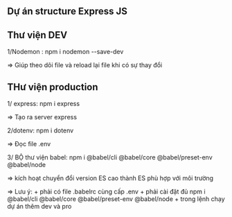 ## Dự án structure Express JS

## Thư viện DEV

1/Nodemon : npm i nodemon --save-dev

=> Giúp theo dõi file và reload lại file khi có sự thay đổi

## THư viện production

1/ express: npm i express

=> Tạo ra server express

2/dotenv: npm i dotenv

=> Đọc file .env

3/ BỘ thư viện babel: npm i @babel/cli @babel/core @babel/preset-env @babel/node

=> kích hoạt chuyển đổi version ES cao thành ES phù hợp với môi trường

=> Lưu ý: 
    +   phải có file .babelrc cùng cấp .env
    +   phải cài đặt đủ npm i @babel/cli @babel/core @babel/preset-env @babel/node
    +   trong lệnh chạy dự án thêm dev và pro